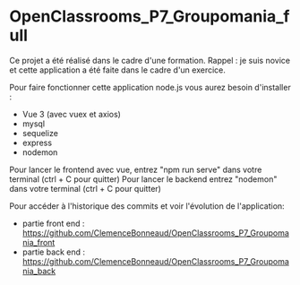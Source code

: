 # OpenClassrooms_P7_Groupomania_full
 
Ce projet a été réalisé dans le cadre d'une formation. 
Rappel : je suis novice et cette application a été faite dans le cadre d'un exercice.

Pour faire fonctionner cette application node.js vous aurez besoin d'installer :
- Vue 3 (avec vuex et axios)
- mysql
- sequelize
- express
- nodemon

Pour lancer le frontend avec vue, entrez "npm run serve" dans votre terminal (ctrl + C pour quitter)
Pour lancer le backend entrez "nodemon" dans votre terminal (ctrl + C pour quitter)

Pour accéder à l'historique des commits et voir l'évolution de l'application:
- partie front end : https://github.com/ClemenceBonneaud/OpenClassrooms_P7_Groupomania_front
- partie back end : https://github.com/ClemenceBonneaud/OpenClassrooms_P7_Groupomania_back
